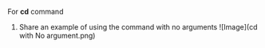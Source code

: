 For __cd__ command
1. Share an example of using the command with no arguments
![Image](cd with No argument.png)

